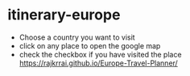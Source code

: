 # itinerary-europe
- Choose a country you want to visit
- click on any place to open the google map
- check the checkbox if you have visited the place
https://rajkrrai.github.io/Europe-Travel-Planner/

